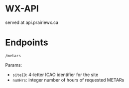# WX-API

served at api.prairiewx.ca

# Endpoints

`/metars`

Params:

- `siteID`: 4-letter ICAO identifier for the site
- `numHrs`: integer number of hours of requested METARs
